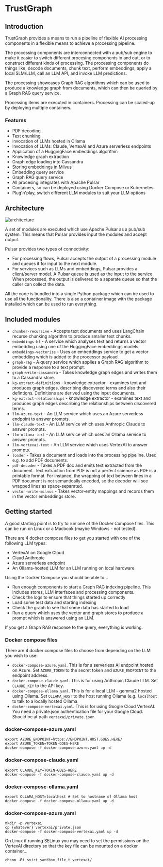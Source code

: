 
# TrustGraph

## Introduction

TrustGraph provides a means to run a pipeline of flexible AI processing
components in a flexible means to achieve a processing pipeline.

The processing components are interconnected with a pub/sub engine to
make it easier to switch different procesing components in and out, or
to construct different kinds of processing.  The processing components
do things like, decode documents, chunk text, perform embeddings,
apply a local SLM/LLM, call an LLM API, and invoke LLM predictions.

The processing showcases Graph RAG algorithms which can be used to
produce a knowledge graph from documents, which can then be queried by
a Graph RAG query service.

Processing items are executed in containers.  Processing can be scaled-up
by deploying multiple containers.

### Features

- PDF decoding
- Text chunking
- Invocation of LLMs hosted in Ollama
- Invocation of LLMs: Claude, VertexAI and Azure serverless endpoints
- Application of a HuggingFace embeddings algorithm
- Knowledge graph extraction
- Graph edge loading into Cassandra
- Storing embeddings in Milvus
- Embedding query service
- Graph RAG query service
- All procesing integrates with Apache Pulsar
- Containers, so can be deployed using Docker Compose or Kubernetes
- Plug'n'play, switch different LLM modules to suit your LLM options

## Architecture

![architecture](architecture.png)

A set of modules are executed which use Apache Pulsar as a pub/sub system.
This means that Pulsar provides input the modules and accept output.

Pulsar provides two types of connectivity:
- For processing flows, Pulsar accepts the output of a processing module
  and queues it for input to the next module.
- For services such as LLMs and embeddings, Pulsar provides a client/server
  model.  A Pulsar queue is used as the input to the service.  When
  processed, the output is delivered to a separate queue so that the caller
  can collect the data.

All the code is bundled into a single Python package which can be used to
use all the functionality.  There is also a container image with the
package installed which can be used to run everything.

## Included modules

- `chunker-recursive` - Accepts text documents and uses LangChain recurse
  chunking algorithm to produce smaller text chunks.
- `embeddings-hf` - A service which analyses text and returns a vector
  embedding using one of the HuggingFace embeddings models.
- `embeddings-vectorize` - Uses an embeddings service to get a vector
  embedding which is added to the processor payload.
- `graph-rag` - A query service which applies a Graph RAG algorithm to
  provide a response to a text prompt.
- `graph-write-cassandra` - Takes knowledge graph edges and writes them to
  a Cassandra store.
- `kg-extract-definitions` - knowledge extractor - examines text and
  produces graph edges.
  describing discovered terms and also their defintions.  Definitions are
  derived using the input  documents.
- `kg-extract-relationships` - knowledge extractor - examines text and
  produces graph edges describing the relationships between discovered
  terms.
- `llm-azure-text` - An LLM service which uses an Azure serverless endpoint
  to answer prompts.
- `llm-claude-text` - An LLM service which uses Anthropic Claude
  to answer prompts.
- `llm-ollama-text` -  An LLM service which uses an Ollama service to answer
  prompts.
- `llm-vertexai-text` -  An LLM service which uses VertexAI
  to answer prompts.
- `loader` - Takes a document and loads into the processing pipeline.  Used
  e.g. to add PDF documents.
- `pdf-decoder` - Takes a PDF doc and emits text extracted from the document.
  Text extraction from PDF is not a perfect science as PDF is a printable
  format.  For instance, the wrapping of text between lines in a PDF document
  is not semantically encoded, so the decoder will see wrapped lines as
  space-separated.
- `vector-write-milvus` - Takes vector-entity mappings and records them
  in the vector embeddings store.

## Getting started

A good starting point is to try to run one of the Docker Compose files.
This can be run on Linux or a Macbook (maybe Windows - not tested).

There are 4 docker compose files to get you started with one of the
following LLM types:
- VertexAI on Google Cloud
- Claud Anthropic
- Azure serverless endpoint
- An Ollama-hosted LLM for an LLM running on local hardware

Using the Docker Compose you should be able to...
- Run enough components to start a Graph RAG indexing pipeline.  This includes
  stores, LLM interfaces and processing components.
- Check the logs to ensure that things started up correctly
- Load some test data and starting indexing
- Check the graph to see that some data has started to load
- Run a query which uses the vector and graph stores to produce a prompt
  which is answered using an LLM.

If you get a Graph RAG response to the query, everything is working.

### Docker compose files

There are 4 docker compose files to choose from depending on the LLM you
wish to use:

- `docker-compose-azure.yaml`.  This is for a serverless AI endpoint
  hosted on Azure.  Set `AZURE_TOKEN` to the secret token and
  `AZURE_ENDPOINT` to the endpoint address.
- `docker-compose-claude.yaml`.  This is for using Anthropic Claude LLM.
  Set `CLAUDE_KEY` to the API key.
- `docker-compose-ollama.yaml`.  This is for a local LLM - gemma2 hosted
  using Ollama.  Set `OLLAMA_HOST` to the host running Ollama (e.g. 
  `localhost` to talk to a locally hosted Ollama.
- `docker-compose-vertexai.yaml`.  This is for using Google Cloud VertexAI.
  You need a private.json authentication file for your Google Cloud.
  Should be at path `vertexai/private.json`.

### docker-compose-azure.yaml

```
export AZURE_ENDPOINT=https://ENDPOINT.HOST.GOES.HERE/
export AZURE_TOKEN=TOKEN-GOES-HERE
docker-compose -f docker-compose-azure.yaml up -d
```

### docker-compose-claude.yaml

```
export CLAUDE_KEY=TOKEN-GOES-HERE
docker-compose -f docker-compose-claude.yaml up -d
```

### docker-compose-ollama.yaml

```
export OLLAMA_HOST=localhost # Set to hostname of Ollama host
docker-compose -f docker-compose-ollama.yaml up -d
```


### docker-compose-azure.yaml

```
mkdir -p vertexai
cp {whatever} vertexai/private.json
docker-compose -f docker-compose-vertexai.yaml up -d
```

On Linux if running SELinux you may need to set the permissions on the
VertexAI directory so that the key file can be mounted on a docker
container...

```
chcon -Rt svirt_sandbox_file_t vertexai/
```



